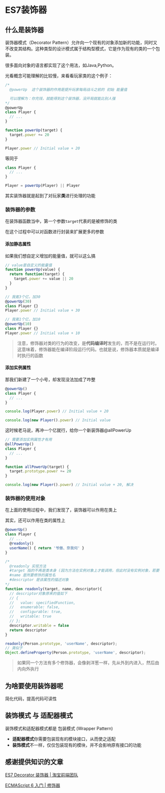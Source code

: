 # ES7装饰器

## 什么是装饰器

装饰器模式（Decorator Pattern）允许向一个现有的对象添加新的功能，同时又不改变其结构。这种类型的设计模式属于结构型模式，它是作为现有的类的一个包装。

很多面向对象的语言都实现了这个用法，如Java,Python。

光看概念可能理解的比较慢，来看看玩家类的这个例子：

```js
/* 
  @powerUp  这个装饰器的作用是提升玩家每局战斗之前的 初始 能量值

  可以理解为：你充钱，就能得到这个装饰器，没开局就能比别人强
*/
@powerUp 
class Player {
  // ...
}

function powerUp(target) {
  target.power += 20
}

Player.power // Initial value + 20
```

等同于

```js
class Player {
  // ...
}

Player = powerUp(Player) || Player
```

其实装饰器就是起到了对玩家**类**进行处理的功能

### 装饰器的参数

在装饰器函数当中，第一个参数`target`代表的是被修饰的类

在这个过程中可以对函数进行封装来扩展更多的参数

#### 添加静态属性

如果我们想自定义增加的能量值，就可以这么搞

```js
// value是自定义的能量值
function powerUp(value) {
  return function(target) {
    target.power += value || 20
  }
}

// 我氪3个亿，加30
@powerUp(30)
class Player {}
Player.power // Initial value + 30

// 我氪1个亿，加10
@powerUp(10)
class Player {}
Player.power // Initial value + 10
```

> 注意，修饰器对类的行为的改变，是**代码编译时**发生的，而不是在运行时。这意味着，修饰器能在编译阶段运行代码。也就是说，修饰器本质就是编译时执行的函数

#### 添加实例属性

那我们新建了一个小号，却发现没法加成了咋整

```js
@powerUp()
class Player {
  // ...
}

console.log(Player.power) // Initial value + 20

console.log(new Player().power) // Initial value
```

这时候老马说，再冲一个亿就行，给你一个新装饰器@allPowerUp


```js
// 需要添加实例属性才有用
@allPowerUp()
class Player {
  // ...
}

function allPowerUp(target) {
  target.prototype.power += 20
}

console.log(new Player().power) // Initial value + 20, 解决
```

### 装饰器的使用对象

在上面的使用过程中，我们发现了，装饰器可以作用在类上

其实，还可以作用在类的属性上

```js
@powerUp()
class Player {
  // ...
  @readonly()
  userName() { return '爷傲、奈我何' }
}

/*
  @readonly 实现方法
  #target 指的不再是类本身 (因为方法在实例对象上才能调用，但此时没有实例对象，若要修改只能修改原型)
  #name 是所要修饰的属性名
  #descriptor 是该属性的描述对象
*/
function readonly(target, name, descriptor){
  // descriptor对象原来的值如下
  // {
  //   value: specifiedFunction,
  //   enumerable: false,
  //   configurable: true,
  //   writable: true
  // };
  descriptor.writable = false
  return descriptor
}

readonly(Person.prototype, 'userName', descriptor);
// 类似于
Object.defineProperty(Person.prototype, 'userName', descriptor);
```
> 如果同一个方法有多个修饰器，会像剥洋葱一样，先从外到内进入，然后由内向外执行

## 为啥要使用装饰器呢

简化代码，提高代码可读性

## 装饰模式 与 适配器模式

装饰模式和适配器模式都是 包装模式 (Wrapper Pattern)

- **适配器模式**你需要包装现有的模块接口，从而使之适配
- **装饰模式**不一样，仅仅包装现有的模块，并不会影响原有接口的功能

## 感谢提供知识的文章

[ES7 Decorator 装饰器 | 淘宝前端团队](https://segmentfault.com/p/1210000009968000/read)

[ECMAScript 6 入门 | 修饰器](http://es6.ruanyifeng.com/?search=%E8%A3%85%E9%A5%B0%E5%99%A8&x=0&y=0#docs/decorator)
